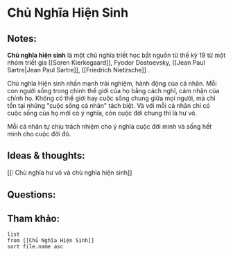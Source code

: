 #  Chủ Nghĩa Hiện Sinh

## Notes:
**Chủ nghĩa hiện sinh** là một chủ nghĩa triết học bắt nguồn từ thế kỷ 19 từ một nhóm triết gia [[Soren Kierkegaard]], Fyodor Dostoevsky, [[Jean Paul Sartre|Jean Paul Sartre]], [[Friedrich Nietzsche]] .

Chủ nghĩa Hiện sinh nhấn mạnh trải nghiệm, hành động của cá nhân. Mỗi con người sống trong chính thế giới của họ bằng cách nghĩ, cảm nhận của chính họ. Không có thế giới hay cuộc sống chung giữa mọi người, mà chỉ tồn tại những "cuộc sống cá nhân" tách biệt. Và với mỗi cá nhân chỉ có cuộc sống của họ mới có ý nghĩa, còn cuộc đời chung thì là hư vô.

Mỗi cá nhân tự chịu trách nhiệm cho ý nghĩa cuộc đời mình và sống hết mình cho cuộc đời đó.

## Ideas & thoughts:
[[❕ Chủ nghĩa hư vô và chủ nghĩa hiện sinh]]

## Questions:


## Tham khảo:
```dataview
list
from [[Chủ Nghĩa Hiện Sinh]]
sort file.name asc
```
